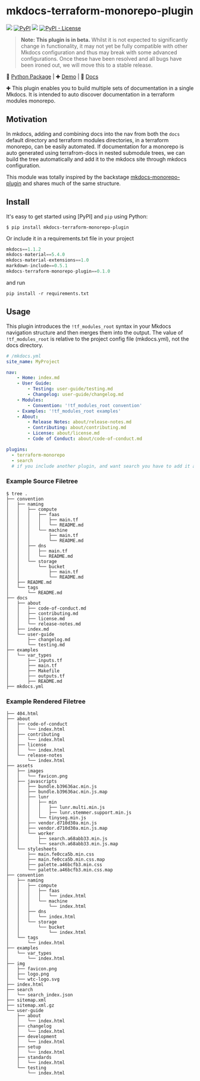 # mkdocs-terraform-monorepo-plugin

[![](https://github.com/wtc-cloud-eng/mkdocs-terraform-monorepo-plugin/workflows/Build%2C%20Test%20%26%20Deploy/badge.svg)](https://github.com/wtc-cloud-eng/mkdocs-terraform-monorepo-plugin/actions)
[![PyPI](https://img.shields.io/pypi/v/mkdocs-terraform-monorepo-plugin)](https://pypi.org/project/mkdocs-terraform-monorepo-plugin/)
![](https://img.shields.io/badge/lifecycle-beta-509bf5.svg)
[![PyPI - License](https://img.shields.io/pypi/l/mkdocs-terraform-monorepo-plugin)](LICENSE.md)

> **Note: This plugin is in beta.** Whilst it is not expected to significantly change in functionality, it may not yet be fully compatible with other Mkdocs configuration and thus may break with some advanced configurations. Once these have been resolved and all bugs have been ironed out, we will move this to a stable release.


🐍 [Python Package](https://pypi.org/project/mkdocs-terraform-monorepo-plugin/) | ✚ [Demo](https://wtc-cloud-eng.github.io/mkdocs-monorepo-plugin/terraform-monorepo-example/) | 📕 [Docs](https://wtc-cloud-eng.github.io/mkdocs-terraform-monorepo-plugin/)


✚ This plugin enables you to build multiple sets of documentation in a single Mkdocs. It is intended to auto discover documentation in a terraform modules monorepo.

## Motivation

In mkdocs, adding and combining docs into the nav from both the `docs` default directory and terraform modules directories, in a terraform monorepo, can be easily automated.  If documentation for a monorepo is auto generated using terrafrom-docs in nested submodule trees, we can build the tree automatically and add it to the mkdocs site through mkdocs configuration.

This module was totally inspired by the backstage [mkdocs-monorepo-plugin](https://github.com/backstage/mkdocs-monorepo-plugin) and shares much of the same structure.

## Install

It's easy to get started using [PyPI] and `pip` using Python:

```terminal
$ pip install mkdocs-terraform-monorepo-plugin
```

Or include it in a requirements.txt file in your project

```python
mkdocs==1.1.2
mkdocs-material==5.4.0
mkdocs-material-extensions==1.0
markdown-include==0.5.1
mkdocs-terraform-monorepo-plugin==0.1.0
```

and run

```terminal
pip install -r requirements.txt
```

## Usage

This plugin introduces the `!tf_modules_root` syntax in your Mkdocs navigation structure and then merges them into the output.  The value of `!tf_modules_root` is relative to the project config file (mkdocs.yml), not the docs directory.

```yaml
# /mkdocs.yml
site_name: MyProject

nav:
    - Home: index.md
    - User Guide:
        - Testing: user-guide/testing.md
        - Changelog: user-guide/changelog.md
    - Modules:
        - Convention: '!tf_modules_root convention'
    - Examples: '!tf_modules_root examples'
    - About:
        - Release Notes: about/release-notes.md
        - Contributing: about/contributing.md
        - License: about/license.md
        - Code of Conduct: about/code-of-conduct.md

plugins:
  - terraform-monorepo
  - search
  # if you include another plugin, and want search you have to add it again

```

### Example Source Filetree

```terminal
$ tree .
├── convention
│   ├── naming
│   │   ├── compute
│   │   │   ├── faas
│   │   │   │   ├── main.tf
│   │   │   │   └── README.md
│   │   │   └── machine
│   │   │       ├── main.tf
│   │   │       └── README.md
│   │   ├── dns
│   │   │   ├── main.tf
│   │   │   └── README.md
│   │   └── storage
│   │       └── bucket
│   │           ├── main.tf
│   │           └── README.md
│   ├── README.md
│   └── tags
│       └── README.md
├── docs
│   ├── about
│   │   ├── code-of-conduct.md
│   │   ├── contributing.md
│   │   ├── license.md
│   │   └── release-notes.md
│   ├── index.md
│   └── user-guide
│       ├── changelog.md
│       └── testing.md
├── examples
│   └── var_types
│       ├── inputs.tf
│       ├── main.tf
│       ├── Makefile
│       ├── outputs.tf
│       ├── README.md
├── mkdocs.yml

```

### Example Rendered Filetree

```terminal
├── 404.html
├── about
│   ├── code-of-conduct
│   │   └── index.html
│   ├── contributing
│   │   └── index.html
│   ├── license
│   │   └── index.html
│   └── release-notes
│       └── index.html
├── assets
│   ├── images
│   │   └── favicon.png
│   ├── javascripts
│   │   ├── bundle.b39636ac.min.js
│   │   ├── bundle.b39636ac.min.js.map
│   │   ├── lunr
│   │   │   ├── min
│   │   │   │   ├── lunr.multi.min.js
│   │   │   │   ├── lunr.stemmer.support.min.js
│   │   │   └── tinyseg.min.js
│   │   ├── vendor.d710d30a.min.js
│   │   ├── vendor.d710d30a.min.js.map
│   │   └── worker
│   │       ├── search.a68abb33.min.js
│   │       └── search.a68abb33.min.js.map
│   └── stylesheets
│       ├── main.fe0cca5b.min.css
│       ├── main.fe0cca5b.min.css.map
│       ├── palette.a46bcfb3.min.css
│       └── palette.a46bcfb3.min.css.map
├── convention
│   ├── naming
│   │   ├── compute
│   │   │   ├── faas
│   │   │   │   └── index.html
│   │   │   └── machine
│   │   │       └── index.html
│   │   ├── dns
│   │   │   └── index.html
│   │   └── storage
│   │       └── bucket
│   │           └── index.html
│   └── tags
│       └── index.html
├── examples
│   └── var_types
│       └── index.html
├── img
│   ├── favicon.png
│   ├── logo.png
│   └── wtc-logo.svg
├── index.html
├── search
│   └── search_index.json
├── sitemap.xml
├── sitemap.xml.gz
└── user-guide
    ├── about
    │   └── index.html
    ├── changelog
    │   └── index.html
    ├── development
    │   └── index.html
    ├── setup
    │   └── index.html
    ├── standards
    │   └── index.html
    └── testing
        └── index.html

```
